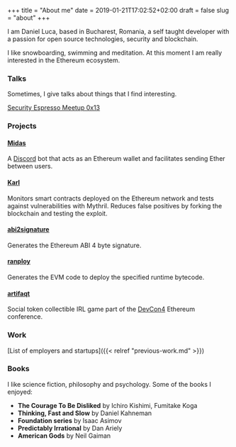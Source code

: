 +++
title = "About me"
date = 2019-01-21T17:02:52+02:00
draft = false
slug = "about"
+++

I am Daniel Luca, based in Bucharest, Romania, a self taught developer with a passion for open source technologies, security and blockchain.

I like snowboarding, swimming and meditation. At this moment I am really interested in the Ethereum ecosystem.

### Talks

Sometimes, I give talks about things that I find interesting.

[Security Espresso Meetup 0x13](https://www.youtube.com/watch?v=sfyYTfS_7uU)

### Projects

#### [Midas](https://gitlab.com/cleanunicorn/eth-tipper) 
A [Discord](https://discordapp.com) bot that acts as an Ethereum wallet and facilitates sending Ether between users.

#### [Karl](https://github.com/cleanunicorn/karl)
Monitors smart contracts deployed on the Ethereum network and tests against vulnerabilities with Mythril. Reduces false positives by forking the blockchain and testing the exploit.

#### [abi2signature](https://github.com/cleanunicorn/abi2signature)
Generates the Ethereum ABI 4 byte signature.

#### [ranploy](https://github.com/cleanunicorn/ranploy)
Generates the EVM code to deploy the specified runtime bytecode.

#### [artifaqt](https://github.com/consensys/artifaqt)
Social token collectible IRL game part of the [DevCon4](https://devcon4.ethereum.org/) Ethereum conference.

### Work

[List of employers and startups]({{< relref "previous-work.md" >}})

### Books

I like science fiction, philosophy and psychology.
Some of the books I enjoyed:

* **The Courage To Be Disliked** by Ichiro Kishimi, Fumitake Koga
* **Thinking, Fast and Slow** by Daniel Kahneman
* **Foundation series** by Isaac Asimov
* **Predictably Irrational** by Dan Ariely
* **American Gods** by Neil Gaiman


<!-- ## Conferences

I enjoy going to conferences and helping out if that's possible.

You might see me at one of these events
- DevCon
- CCC
- Ethereum -->